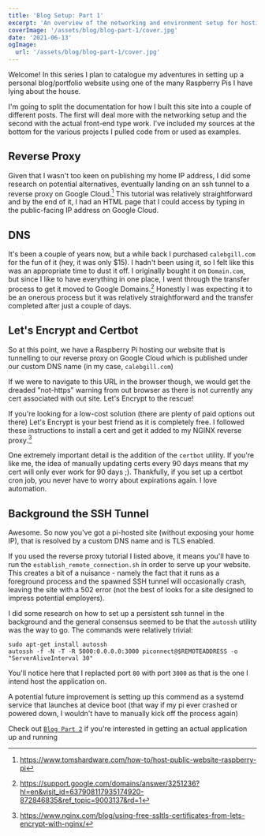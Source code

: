 ```yaml
---
title: 'Blog Setup: Part 1'
excerpt: 'An overview of the networking and environment setup for hosting a Next.js blog app on a Raspberry Pi'
coverImage: '/assets/blog/blog-part-1/cover.jpg'
date: '2021-06-13'
ogImage:
  url: '/assets/blog/blog-part-1/cover.jpg'
---
```


Welcome! In this series I plan to catalogue my adventures in setting up a personal blog/portfolio website using one of the many Raspberry Pis I have lying about the house. 

I'm going to split the documentation for how I built this site into a couple of different posts. The first will deal more with the networking setup and the second with the actual front-end type work. I've included my sources at the bottom for the various projects I pulled code from or used as examples.

## Reverse Proxy
Given that I wasn't too keen on publishing my home IP address, I did some research on potential alternatives, eventually landing on an ssh tunnel to a reverse proxy on Google Cloud.[^1] This tutorial was relatively straightforward and by the end of it, I had an HTML page that I could access by typing in the public-facing IP address on Google Cloud. 

## DNS
It's been a couple of years now, but a while back I purchased `calebgill.com` for the fun of it (hey, it was only $15). I hadn't been using it, so I felt like this was an appropriate time to dust it off. I originally bought it on `Domain.com`, but since I like to have everything in one place, I went through the transfer process to get it moved to Google Domains.[^2] Honestly I was expecting it to be an onerous process but it was relatively straightforward and the transfer completed after just a couple of days. 

## Let's Encrypt and Certbot
So at this point, we have a Raspberry Pi hosting our website that is tunnelling to our reverse proxy on Google Cloud which is published under our custom DNS name (in my case, `calebgill.com`)

If we were to navigate to this URL in the browser though, we would get the dreaded "not-https" warning from out browser as there is not currently any cert associated with out site. Let's Encrypt to the rescue! 

If you're looking for a low-cost solution (there are plenty of paid options out there) Let's Encrypt is your best friend as it is completely free. I followed these instructions to install a cert and get it added to my NGINX reverse proxy.[^3]

One extremely important detail is the addition of the `certbot` utility. If you're like me, the idea of manually updating certs every 90 days means that my cert will only ever work for 90 days ;). Thankfully, if you set up a certbot cron job, you never have to worry about expirations again. I love automation. 

## Background the SSH Tunnel
Awesome. So now you've got a pi-hosted site (without exposing your home IP), that is resolved by a custom DNS name and is TLS enabled.

If you used the reverse proxy tutorial I listed above, it means you'll have to run the  `establish_remote_connection.sh` in order to serve up your website. This creates a bit of a nuisance - namely the fact that it runs as a foreground process and the spawned SSH tunnel will occasionally crash, leaving the site with a 502 error (not the best of looks for a site designed to impress potential employers). 

I did some research on how to set up a persistent ssh tunnel in the background and the general consensus seemed to be that the `autossh` utility was the way to go. The commands  were relatively trivial: 

```
sudo apt-get install autossh
autossh -f -N -T -R 5000:0.0.0.0:3000 piconnect@$REMOTEADDRESS -o "ServerAliveInterval 30" 
```
You'll notice here that I replacted port `80` with port `3000` as that is the one I intend host the application on. 

A potential future improvement is setting up this commend as a systemd service that launches at device boot (that way if my pi ever crashed or powered down, I wouldn't have to manually kick off the process again)

Check out [`Blog Part 2`](/posts/blog-part-2) if you're interested in getting an actual application up and running


[^1]: https://www.tomshardware.com/how-to/host-public-website-raspberry-pi
[^2]: https://support.google.com/domains/answer/3251236?hl=en&visit_id=637908117935174920-872846835&ref_topic=9003137&rd=1
[^3]: https://www.nginx.com/blog/using-free-ssltls-certificates-from-lets-encrypt-with-nginx/